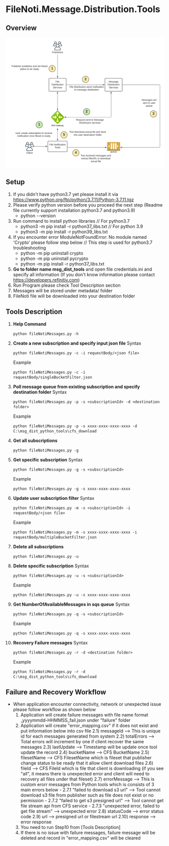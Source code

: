 # FileNoti.Message.Distribution.Tools
## Overview

![](FileNotiWorkflow.png)

## Setup

1. If you didn't have python3.7 yet please install it via https://www.python.org/ftp/python/3.7.11/Python-3.7.11.tgz
2. Please verify python version before you proceed the next step (Readme file currently support installation python3.7 and python3.9)
   - python --version
3. Run command to install python libraries
   // For python3.7 
      - python3 -m pip install -r python37_libs.txt
   // For python 3.9
      - python3 -m pip install -r python39_libs.txt
4. If you encounter error ModuleNotFoundError: No module named 'Crypto' please follow step below
   // This step is used for python3.7 troubleshooting
   - python -m pip uninstall crypto 
   - python -m pip uninstall pycrypto
   - python -m pip install -r python37_libs.txt
5. **Go to folder name msg_dist_tools** and open file credentials.ini and specify all information (If you don't know information please contact https://developers.refinitiv.com)
6. Run Program please check Tool Description section
7. Messages will be stored under metadata/<subscriptionId> folder
8. FileNoti file will be downloaded into your destination folder

## Tools Description

1. **Help Command**
      ```
      python fileNotiMessages.py -h
      ```

2. **Create a new subscription and specify input json file**
      Syntax
      ```
      python fileNotiMessages.py -c -i requestBody/<json file>
      ```
      Example
      ```
      python fileNotiMessages.py -c -i requestBody/singleBucketFilter.json
      ```
      

3. **Poll message queue from existing subscription and specify destination folder**
      Syntax
      ```
      python fileNotiMessages.py -p -s <subscriptionId> -d <destination folder>
      ```
      Example
      ```
      python fileNotiMessages.py -p -s xxxx-xxxx-xxxx-xxxx -d C:\msg_dist_python_tools\cfs_download
      ```

4. **Get all subscriptions**
      ```
      python fileNotiMessages.py -g
      ```

5. **Get specific subscription**
      Syntax
      ```
      python fileNotiMessages.py -g -s <subscriptionId>
      ```
      Example
      ```
      python fileNotiMessages.py -g -s xxxx-xxxx-xxxx-xxxx
      ```

6. **Update user subscription filter**
      Syntax
      ```
      python fileNotiMessages.py -m -s <subscriptionId> -i requestBody/<json file>
      ```
      Example
      ```
      python fileNotiMessages.py -m -s xxxx-xxxx-xxxx-xxxx -i requestBody/multipleBucketFilter.json
      ```


7. **Delete all subscriptions**
      ```
      python fileNotiMessages.py -u
      ```

8. **Delete specific subscription**
      Syntax
      ```
      python fileNotiMessages.py -u -s <subscriptionId>
      ```
      Example
      ```
      python fileNotiMessages.py -u -s xxxx-xxxx-xxxx-xxxx
      ```

9. **Get NumberOfAvailableMessages in sqs queue**
      Syntax
      ```
      python fileNotiMessages.py -q -s <subscriptionId>
      ```
      Example
      ```
      python fileNotiMessages.py -q -s xxxx-xxxx-xxxx-xxxx
      ```
       
10. **Recovery Failure messages**
      Syntax
      ```
      python fileNotiMessages.py -r -d <destination folder>
      ```
      Example
      ```
      python fileNotiMessages.py -r -d C:\msg_dist_python_tools\cfs_download
      ```

## Failure and Recovery Workflow
- When application encounter connectivity, network or unexpected issue please follow workflow as shown below
   1) Application will create failure messages with file name format <ecpMessageId>_yyyymmdd-HHMMSS_fail.json under "failure" folder
   2) Application will create "error_mapping.csv" if it does not exist and put information below into csv file
      2.1) messageId    --> This is unique id for each messages generated from system
      2.2) totalErrors  --> Total errors will increment by one if client recover the same messages
      2.3) lastUpdate   --> Timestamp will be update once tool update the record
      2.4) bucketName   --> CFS BucketName
      2.5) filesetName  --> CFS FilesetName which is fileset that publisher change status to be ready that it allow client download files
      2.6) fileId       --> CFS FileId which is file that client is downloading (if you see "all", it means there is unexpected error and client will need to recovery all files under that fileset)
      2.7) errorMessage --> This is custom erorr messages from Python tools which is consists of 3 main errors below
           - 2.7.1  "failed to download s3 url"  --> Tool cannot download s3 file from publisher such as file does not exist or no permission
           - 2.7.2  "failed to get s3 presigned url" --> Tool cannot get file stream api from CFS service
           - 2.7.3  "unexpected error, failed to get file stream" --> unexpected error
      2.8) statusCode   --> error status code
      2.9) url          --> presigned url or filestream url
      2.10) response    --> error response
   3) You need to run Step10 from [Tools Description]
   4) If there is no issue with failure messages, failure message will be deleted and record in "error_mapping.csv" will be cleared